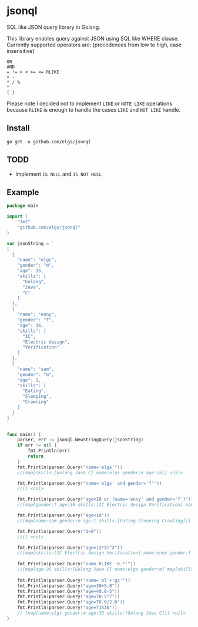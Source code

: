 # jsonql
SQL like JSON query library in Golang.

This library enables query against JSON using SQL like WHERE clause. Currently supported operators are: (precedences from low to high, case insensitive)

```
OR
AND
= != > < >= <= RLIKE
+ -
* / %
^
( )
```

Please note I decided not to implement `LIKE` or `NOTE LIKE` operations because `RLIKE` is enough to handle the cases `LIKE` and `NOT LIKE` handle. 

## Install
`go get -u github.com/elgs/jsonql`

## TODD
* Implement `IS NULL` and `IS NOT NULL`

## Example
```go
package main

import (
	"fmt"
	"github.com/elgs/jsonql"
)

var jsonString = `
[
  {
    "name": "elgs",
    "gender": "m",
	"age": 35,
    "skills": [
      "Golang",
      "Java",
      "C"
    ]
  },
  {
    "name": "enny",
    "gender": "f",
    "age": 36,
	"skills": [
      "IC",
      "Electric design",
      "Verification"
    ]
  },
  {
    "name": "sam",
    "gender": "m",
	"age": 1,
    "skills": [
      "Eating",
      "Sleeping",
      "Crawling"
    ]
  }
]
`

func main() {
	parser, err := jsonql.NewStringQuery(jsonString)
	if err != nil {
		fmt.Println(err)
		return
	}
	fmt.Println(parser.Query("name='elgs'"))
	//[map[skills:[Golang Java C] name:elgs gender:m age:35]] <nil>

	fmt.Println(parser.Query("name='elgs' and gender='f'"))
	//[] <nil>

	fmt.Println(parser.Query("age<10 or (name='enny' and gender='f')"))
	//[map[gender:f age:36 skills:[IC Electric design Verification] name:enny] map[age:1 skills:[Eating Sleeping Crawling] name:sam gender:m]] <nil>

	fmt.Println(parser.Query("age<10"))
	//[map[name:sam gender:m age:1 skills:[Eating Sleeping Crawling]]] <nil>

	fmt.Println(parser.Query("1=0"))
	//[] <nil>

	fmt.Println(parser.Query("age=(2*3)^2"))
	//[map[skills:[IC Electric design Verification] name:enny gender:f age:36]] <nil>
	
	fmt.Println(parser.Query("name RLIKE 'e.*'"))
	//[map[age:35 skills:[Golang Java C] name:elgs gender:m] map[skills:[IC Electric design Verification] name:enny gender:f age:36]] <nil>
	
	fmt.Println(parser.Query("name='el'+'gs'"))
	fmt.Println(parser.Query("age=30+5.0"))
	fmt.Println(parser.Query("age=40.0-5"))
	fmt.Println(parser.Query("age=70-5*7"))
	fmt.Println(parser.Query("age=70.0/2.0"))
	fmt.Println(parser.Query("age=71%36"))
	// [map[name:elgs gender:m age:35 skills:[Golang Java C]]] <nil>
}
```